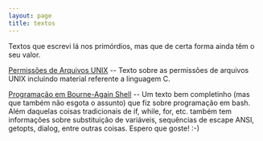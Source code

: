 ```yaml
---
layout: page
title: textos
---
```

Textos que escrevi lá nos primórdios, mas que de certa forma ainda têm o
seu valor.

[Permissões de Arquivos UNIX](/txts/permissoes.txt) -- Texto
sobre as permissões de arquivos UNIX incluindo material referente a linguagem C.

[Programação em Bourne-Again Shell](/txts/bashscripting.txt) -- Um
texto bem completinho (mas que também não esgota o assunto) que fiz sobre
programação em bash. Além daquelas coisas
tradicionais de if, while, for, etc. também tem informações sobre
substituição de variáveis, sequências de escape ANSI,
getopts, dialog, entre outras coisas. Espero que goste! :-)
